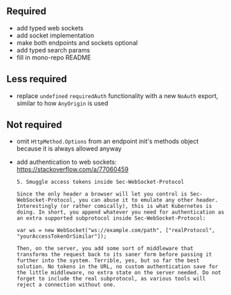 ## Required

-   add typed web sockets
-   add socket implementation
-   make both endpoints and sockets optional
-   add typed search params
-   fill in mono-repo README

## Less required

-   replace `undefined` `requiredAuth` functionality with a new `NoAuth` export, similar to how `AnyOrigin` is used

## Not required

-   omit `HttpMethod.Options` from an endpoint init's methods object because it is always allowed anyway
-   add authentication to web sockets: https://stackoverflow.com/a/77060459

    ```
    5. Smuggle access tokens inside Sec-WebSocket-Protocol

    Since the only header a browser will let you control is Sec-WebSocket-Protocol, you can abuse it to emulate any other header. Interestingly (or rather comically), this is what Kubernetes is doing. In short, you append whatever you need for authentication as an extra supported subprotocol inside Sec-WebSocket-Protocol:

    var ws = new WebSocket("ws://example.com/path", ["realProtocol", "yourAccessTokenOrSimilar"]);

    Then, on the server, you add some sort of middleware that transforms the request back to its saner form before passing it further into the system. Terrible, yes, but so far the best solution. No tokens in the URL, no custom authentication save for the little middleware, no extra state on the server needed. Do not forget to include the real subprotocol, as various tools will reject a connection without one.
    ```
